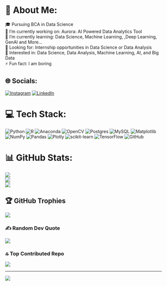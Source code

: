 # 💫 About Me:
🎓 Pursuing BCA in Data Science<br>🔭 I’m currently working on: Aurora: AI Powered Data Analytics Tool<br>🌱 I’m currently learning: Data Science, Machine Learning, ,Deep Learning, GenAI and More...<br>💼 Looking for: Internship opportunities in Data Science or Data Analysis<br>📝 Interested in: Data Science, Data Analysis, Machine Learning, AI, and Big Data<br>⚡ Fun fact: I am boring


## 🌐 Socials:
[![Instagram](https://img.shields.io/badge/Instagram-%23E4405F.svg?logo=Instagram&logoColor=white)](https://instagram.com/https://www.instagram.com/itz_anubhav701/) [![LinkedIn](https://img.shields.io/badge/LinkedIn-%230077B5.svg?logo=linkedin&logoColor=white)](https://linkedin.com/in/https://www.linkedin.com/in/anubhav-yadav-data-science/) 

# 💻 Tech Stack:
![Python](https://img.shields.io/badge/python-3670A0?style=for-the-badge&logo=python&logoColor=ffdd54) ![R](https://img.shields.io/badge/r-%23276DC3.svg?style=for-the-badge&logo=r&logoColor=white) ![Anaconda](https://img.shields.io/badge/Anaconda-%2344A833.svg?style=for-the-badge&logo=anaconda&logoColor=white) ![OpenCV](https://img.shields.io/badge/opencv-%23white.svg?style=for-the-badge&logo=opencv&logoColor=white) ![Postgres](https://img.shields.io/badge/postgres-%23316192.svg?style=for-the-badge&logo=postgresql&logoColor=white) ![MySQL](https://img.shields.io/badge/mysql-4479A1.svg?style=for-the-badge&logo=mysql&logoColor=white) ![Matplotlib](https://img.shields.io/badge/Matplotlib-%23ffffff.svg?style=for-the-badge&logo=Matplotlib&logoColor=black) ![NumPy](https://img.shields.io/badge/numpy-%23013243.svg?style=for-the-badge&logo=numpy&logoColor=white) ![Pandas](https://img.shields.io/badge/pandas-%23150458.svg?style=for-the-badge&logo=pandas&logoColor=white) ![Plotly](https://img.shields.io/badge/Plotly-%233F4F75.svg?style=for-the-badge&logo=plotly&logoColor=white) ![scikit-learn](https://img.shields.io/badge/scikit--learn-%23F7931E.svg?style=for-the-badge&logo=scikit-learn&logoColor=white) ![TensorFlow](https://img.shields.io/badge/TensorFlow-%23FF6F00.svg?style=for-the-badge&logo=TensorFlow&logoColor=white) ![GitHub](https://img.shields.io/badge/github-%23121011.svg?style=for-the-badge&logo=github&logoColor=white)
# 📊 GitHub Stats:
![](https://github-readme-stats.vercel.app/api?username=AnubhavYadavBCA25&theme=tokyonight&hide_border=false&include_all_commits=true&count_private=false)<br/>
![](https://github-readme-streak-stats.herokuapp.com/?user=AnubhavYadavBCA25&theme=tokyonight&hide_border=false)<br/>
![](https://github-readme-stats.vercel.app/api/top-langs/?username=AnubhavYadavBCA25&theme=tokyonight&hide_border=false&include_all_commits=true&count_private=false&layout=compact)

## 🏆 GitHub Trophies
![](https://github-profile-trophy.vercel.app/?username=AnubhavYadavBCA25&theme=radical&no-frame=false&no-bg=false&margin-w=4)

### ✍️ Random Dev Quote
![](https://quotes-github-readme.vercel.app/api?type=horizontal&theme=radical)

### 🔝 Top Contributed Repo
![](https://github-contributor-stats.vercel.app/api?username=AnubhavYadavBCA25&limit=5&theme=dark&combine_all_yearly_contributions=true)

---
[![](https://visitcount.itsvg.in/api?id=AnubhavYadavBCA25&icon=0&color=0)](https://visitcount.itsvg.in)

<!-- Proudly created with GPRM ( https://gprm.itsvg.in ) -->
